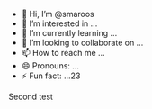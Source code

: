 - 👋 Hi, I’m @smaroos
- 👀 I’m interested in ...
- 🌱 I’m currently learning ...
- 💞️ I’m looking to collaborate on ...
- 📫 How to reach me ...
- 😄 Pronouns: ...
- ⚡ Fun fact: ...23


Second test

<!---
smaroos/smaroos is a ✨ special ✨ repository because its `README.md` (this file) appears on your GitHub profile.
You can click the Preview link to take a look at your changes.
--->
